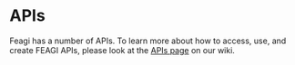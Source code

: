 # APIs
Feagi has a number of APIs. To learn more about how to access, use, and create FEAGI APIs, please look at the [APIs page](https://github.com/feagi/feagi/wiki/APIs) on our wiki.

